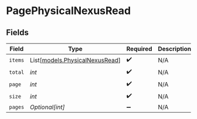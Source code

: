 # PagePhysicalNexusRead


## Fields

| Field                                                            | Type                                                             | Required                                                         | Description                                                      |
| ---------------------------------------------------------------- | ---------------------------------------------------------------- | ---------------------------------------------------------------- | ---------------------------------------------------------------- |
| `items`                                                          | List[[models.PhysicalNexusRead](../models/physicalnexusread.md)] | :heavy_check_mark:                                               | N/A                                                              |
| `total`                                                          | *int*                                                            | :heavy_check_mark:                                               | N/A                                                              |
| `page`                                                           | *int*                                                            | :heavy_check_mark:                                               | N/A                                                              |
| `size`                                                           | *int*                                                            | :heavy_check_mark:                                               | N/A                                                              |
| `pages`                                                          | *Optional[int]*                                                  | :heavy_minus_sign:                                               | N/A                                                              |